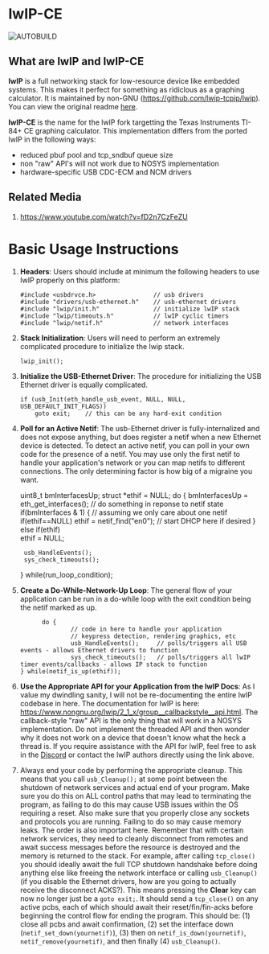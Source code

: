 # lwIP-CE #

![AUTOBUILD](https://github.com/cagstech/lwip-ce/actions/workflows/build.yml/badge.svg)

## What are lwIP and lwIP-CE ##

**lwIP** is a full networking stack for low-resource device like embedded systems. This makes it perfect for something as ridiclous as a graphing calculator.
It is maintained by non-GNU (https://github.com/lwip-tcpip/lwip). You can view the original readme [here](./README-ORIG.md).

**lwIP-CE** is the name for the lwIP fork targetting the Texas Instruments TI-84+ CE graphing calculator. This implementation differs from the ported lwIP in the following ways:
- reduced pbuf pool and tcp_sndbuf queue size
- non "raw" API's will not work due to NOSYS implementation
- hardware-specific USB CDC-ECM and NCM drivers

## Related Media ##
1. https://www.youtube.com/watch?v=fD2n7CzFeZU


# Basic Usage Instructions #

1. **Headers**: Users should include at minimum the following headers to use lwIP properly on this platform:

       #include <usbdrvce.h>                // usb drivers
       #include "drivers/usb-ethernet.h"    // usb-ethernet drivers
       #include "lwip/init.h"               // initialize lwIP stack
       #include "lwip/timeouts.h"           // lwIP cyclic timers
       #include "lwip/netif.h"              // network interfaces

2. **Stack Initialization**: Users will need to perform an extremely complicated procedure to initialize the lwip stack.

       lwip_init();

3. **Initialize the USB-Ethernet Driver**: The procedure for initializing the USB Ethernet driver is equally complicated.

       if (usb_Init(eth_handle_usb_event, NULL, NULL, USB_DEFAULT_INIT_FLAGS))
           goto exit;    // this can be any hard-exit condition

3. **Poll for an Active Netif**: The usb-Ethernet driver is fully-internalized and does not expose anything, but does register a netif when a new Ethernet device is detected. To detect an active netif, you can poll in your own code for the presence of a netif. You may use only the first netif to handle your application's network or you can map netifs to different connections. The only determining factor is how big of a migraine you want.

      uint8_t bmInterfacesUp;
      struct *ethif = NULL;
      do {
        bmInterfacesUp = eth_get_interfaces();
        // do something in reponse to netif state
        if(bmInterfaces & 1) {  // assuming we only care about one netif
          if(ethif==NULL)
            ethif = netif_find("en0");  // start DHCP here if desired
        }
        else if(ethif)  
          ethif = NULL;

        usb_HandleEvents();
        sys_check_timeouts();
      } while(run_loop_condition);


5. **Create a Do-While-Network-Up Loop**: The general flow of your application can be run in a do-while loop with the exit condition being the netif marked as up.

			 do {
					 // code in here to handle your application
					 // keypress detection, rendering graphics, etc
					 usb_HandleEvents();     // polls/triggers all USB events - allows Ethernet drivers to function
					 sys_check_timeouts();   // polls/triggers all lwIP timer events/callbacks - allows IP stack to function
       } while(netif_is_up(ethif));

6. **Use the Appropriate API for your Application from the lwIP Docs**: As I value my dwindling sanity, I will not be re-documenting the entire lwIP codebase in here. The documentation for lwIP is here: https://www.nongnu.org/lwip/2_1_x/group__callbackstyle__api.html. The callback-style "raw" API is the only thing that will work in a NOSYS implementation. Do not implement the threaded API and then wonder why it does not work on a device that doesn't know what the heck a thread is. If you require assistance with the API for lwIP, feel free to ask in the [Discord](https://discord.gg/kvcuygqU) or contact the lwIP authors directly using the link above.

7. Always end your code by performing the appropriate cleanup. This means that you call `usb_Cleanup();` at some point between the shutdown of network services and actual end of your program. Make sure you do this on ALL control paths that may lead to terminating the program, as failing to do this may cause USB issues within the OS requiring a reset. Also make sure that you properly close any sockets and protocols you are running. Failing to do so may cause memory leaks. The order is also important here. Remember that with certain network services, they need to cleanly disconnect from remotes and await success messages before the resource is destroyed and the memory is returned to the stack. For example, after calling `tcp_close()` you should ideally await the full TCP shutdown handshake before doing anything else like freeing the network interface or calling `usb_Cleanup()` (if you disable the Ethernet drivers, how are you going to actually receive the disconnect ACKS?). This means pressing the **Clear** key can now no longer just be a `goto exit;`. It should send a `tcp_close()` on any active pcbs, each of which should await their reset/fin/fin-acks before beginning the control flow for ending the program. This should be: (1) close all pcbs and await confirmation, (2) set the interface down (`netif_set_down(yournetif)`), (3) then on `netif_is_down(yournetif)`, `netif_remove(yournetif)`, and then finally (4) `usb_Cleanup()`.
